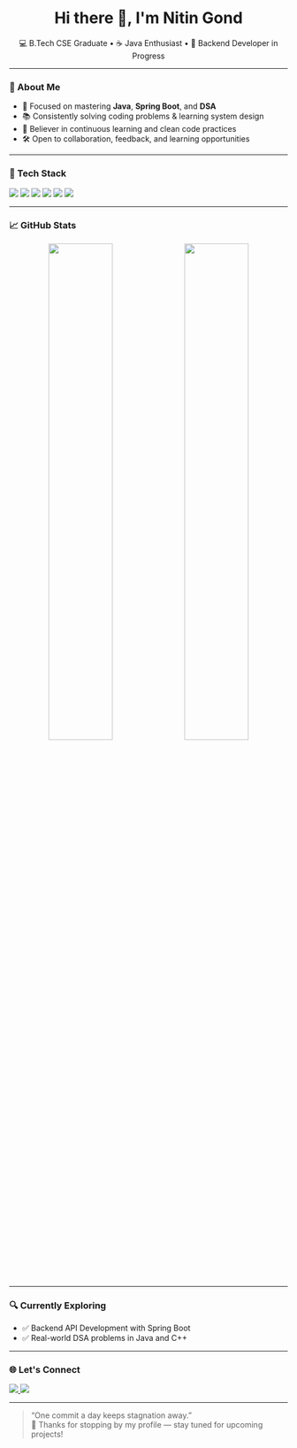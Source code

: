 <h1 align="center">Hi there 👋, I'm Nitin Gond</h1>

<p align="center">
  💻 B.Tech CSE Graduate • ☕ Java Enthusiast • 🔧 Backend Developer in Progress  
</p>

---

### 🚀 About Me

- 🎯 Focused on mastering **Java**, **Spring Boot**, and **DSA**
- 📚 Consistently solving coding problems & learning system design
- 🧠 Believer in continuous learning and clean code practices
- 🛠️ Open to collaboration, feedback, and learning opportunities

---

### 🧰 Tech Stack

<p>
  <img src="https://img.shields.io/badge/Java-ED8B00?style=for-the-badge&logo=java&logoColor=white"/>
  <img src="https://img.shields.io/badge/Spring_Boot-6DB33F?style=for-the-badge&logo=spring-boot&logoColor=white"/>
  <img src="https://img.shields.io/badge/MySQL-00758F?style=for-the-badge&logo=mysql&logoColor=white"/>
  <img src="https://img.shields.io/badge/Git-F05032?style=for-the-badge&logo=git&logoColor=white"/>
  <img src="https://img.shields.io/badge/GitHub-181717?style=for-the-badge&logo=github&logoColor=white"/>
  <img src="https://img.shields.io/badge/VS_Code-007ACC?style=for-the-badge&logo=visual-studio-code&logoColor=white"/>
</p>

---

### 📈 GitHub Stats

<p align="center">
  <img src="https://github-readme-stats.vercel.app/api?username=nitingond1001&show_icons=true&theme=tokyonight" width="48%" />
  <img src="https://github-readme-stats.vercel.app/api/top-langs/?username=nitingond1001&layout=compact&theme=tokyonight" width="48%" />
</p>

---

### 🔍 Currently Exploring

- ✅ Backend API Development with Spring Boot  
- ✅ Real-world DSA problems in Java and C++

---

### 🌐 Let's Connect

<p>
  <a href="https://linkedin.com/in/nitingond" target="_blank">
    <img src="https://img.shields.io/badge/LinkedIn-0A66C2?style=for-the-badge&logo=linkedin&logoColor=white"/>
  </a>
  <a href="mailto:nitingond1603@gmail.com">
    <img src="https://img.shields.io/badge/Gmail-D14836?style=for-the-badge&logo=gmail&logoColor=white"/>
  </a>
</p>

---

> “One commit a day keeps stagnation away.”  
> 🌟 Thanks for stopping by my profile — stay tuned for upcoming projects!
